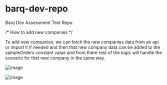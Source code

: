# barq-dev-repo
Barq Dev Assessment Test Repo


/* How to add new companies */

To add new companies, we can fetch the new companies data from an api or import it if needed and then that new company data can be added to the sampleOrders constant value and from there rest of the logic will handle the scenario for that new company in the same way.




![image](https://github.com/user-attachments/assets/187a75a6-37e4-4c6d-a093-871266200913)

![image](https://github.com/user-attachments/assets/ff241464-e8d5-4e84-901e-4b098141f41d)




